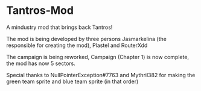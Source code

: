 # Tantros-Mod
A mindustry mod that brings back Tantros!

The mod is being developed by three persons
Jasmarkelina (the responsible for creating the mod), Plastel and RouterXdd


The campaign is being reworked, Campaign (Chapter 1) is now complete, the mod has now 5 sectors.

Special thanks to NullPointerException#7763 and Mythril382 for making the green team sprite and blue team sprite (in that order)


